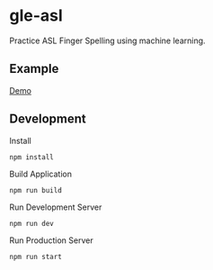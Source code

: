 # gle-asl
Practice ASL Finger Spelling using machine learning.

## Example
[Demo](https://guyettinger.github.io/gle-asl/)

## Development
Install
```
npm install
```
Build Application
```
npm run build
```
Run Development Server
```
npm run dev
```
Run Production Server
```
npm run start
```
